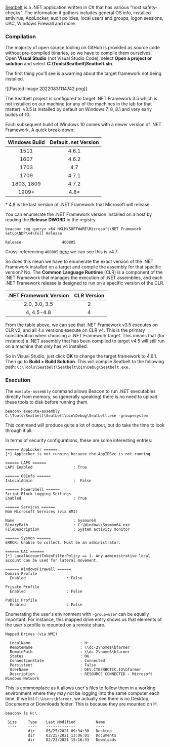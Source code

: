 [Seatbelt](https://github.com/GhostPack/Seatbelt) is a .NET application written in C# that has various "host safety-checks". The information it gathers includes general OS info, installed antivirus, AppLocker, audit policies, local users and groups, logon sessions, UAC, Windows Firewall and more.

### Compilation

The majority of open source tooling on GitHub is provided as source code without pre-compiled binaries, so we have to compile them ourselves. Open **Visual Studio** (not Visual Studio Code), select **Open a project or solution** and select **C:\\Tools\\Seatbelt\\Seatbelt.sln**.

The first thing you'll see is a warning about the target framework not being installed.

![[Pasted image 20220831114742.png]]

The Seatbelt project is configured to target .NET Framework 3.5 which is not installed on our machine (or any of the machines in the lab for that matter). v3.5 is installed by default on Windows 7, 8, 8.1 and very early builds of 10.

Each subsequent build of Windows 10 comes with a newer version of .NET Framework. A quick break-down:

|Windows Build|Default .net Version|
|:---:|:---:|
|1511|4.6.1|
|1607|4.6.2|
|1703|4.7|
|1709|4.7.1|
|1803, 1809|4.7.2|
|1909+|4.8*|
\* 4.8 is the last version of .NET Framework that Microsoft will release


You can enumerate the .NET Framework version installed on a host by reading the **Release DWORD** in the registry.

```shell
beacon> reg queryv x64 HKLM\SOFTWARE\Microsoft\NET Framework Setup\NDP\v4\Full Release

Release                  460805
```

Cross-referencing `460805` [here](https://docs.microsoft.com/en-us/dotnet/framework/migration-guide/versions-and-dependencies) we can see this is v4.7.

So does this mean we have to enumerate the exact version of the .NET Framework installed on a target and compile the assembly for that specific version? No. The **Common Language Runtime** (CLR) is a component of the .NET Framework that manages the execution of .NET assemblies, and each .NET Framework release is designed to run on a specific version of the CLR.

|**.NET Framework Version**|**CLR Version**|
|:---:|:---:|
|2.0, 3.0, 3.5|2|
|4, 4.5-4.8|4|


From the table above, we can see that .NET Framework v3.5 executes on CLR v2; and all 4.x versions execute on CLR v4. This is the primary consideration when choosing a .NET Framework target. This means that (for instance) a .NET assembly that has been compiled to target v4.5 will still run on a machine that only has v4 installed.

So in Visual Studio, just click **OK** to change the target framework to 4.6.1. Then go to **Build > Build Solution**. This will compile Seatbelt to the following path: `C:\Tools\Seatbelt\Seatbelt\bin\Debug\Seatbelt.exe.`


### Execution

The `execute-assembly` command allows Beacon to run .NET executables directly from memory, so (generally speaking) there is no need to upload these tools to disk before running them.

```shell
beacon> execute-assembly C:\Tools\Seatbelt\Seatbelt\bin\Debug\Seatbelt.exe -group=system
```

This command will produce quite a lot of output, but do take the time to look through it all.

In terms of security configurations, these are some interesting entries:

```shell
====== AppLocker ======
[*] Applocker is not running because the AppIDSvc is not running

====== LAPS ======
LAPS Enabled                  : True

====== OSInfo ======
IsLocalAdmin                  :  False

====== PowerShell ======
Script Block Logging Settings
Enabled                       : True

====== Services ======
Non Microsoft Services (via WMI)

Name                          : Sysmon64
BinaryPath                    : C:\Windows\Sysmon64.exe
FileDescription               : System activity monitor

====== Sysmon ======
ERROR: Unable to collect. Must be an administrator.

====== UAC ======
[*] LocalAccountTokenFilterPolicy == 1. Any administrative local account can be used for lateral movement.

====== WindowsFirewall ======
Domain Profile
  Enabled                  : False

Private Profile
  Enabled                  : False

Public Profile
  Enabled                  : False
```

Enumerating the user's environment with `-group=user` can be equally important. For instance, this mapped drive entry shows us that elements of the user's profile is mounted on a remote share.

```shell
Mapped Drives (via WMI)

  LocalName                      : H:
  RemoteName                     : \\dc-2\home$\bfarmer
  RemotePath                     : \\dc-2\home$\bfarmer
  Status                         : OK
  ConnectionState                : Connected
  Persistent                     : False
  UserName                       : DEV.CYBERBOTIC.IO\bfarmer
  Description                    : RESOURCE CONNECTED - Microsoft Windows Network
```

This is commonplace as it allows user's files to follow them in a working environment where they may not be logging into the same computer each time. If we list `C:\Users\bfarmer`, we actually see there is no Desktop, Documents or Downloads folder. This is because they are mounted on H.

```shell
beacon> ls H:\

 Size     Type    Last Modified         Name
 ----     ----    -------------         ----
          dir     05/25/2021 09:34:38   Desktop
          dir     02/25/2021 13:06:01   Documents
          dir     02/23/2021 15:16:33   Downloads
```

